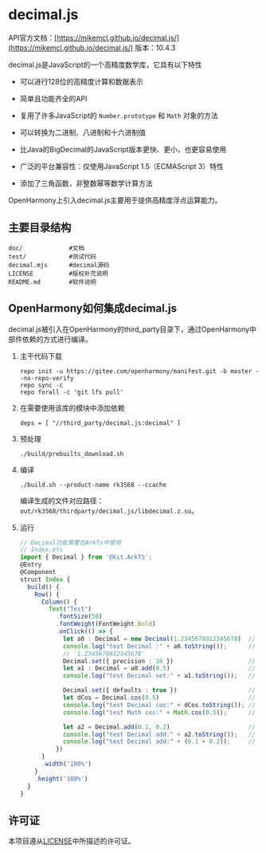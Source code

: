 # decimal.js

API官方文档：[https://mikemcl.github.io/decimal.js/](https://mikemcl.github.io/decimal.js/)
版本：10.4.3

decimal.js是JavaScript的一个高精度数学库，它具有以下特性

- 可以进行128位的高精度计算和数据表示

- 简单且功能齐全的API

- 复用了许多JavaScript的 `Number.prototype` 和 `Math` 对象的方法

- 可以转换为二进制、八进制和十六进制值

- 比Java的BigDecimal的JavaScript版本更快、更小，也更容易使用

- 广泛的平台兼容性：仅使用JavaScript 1.5（ECMAScript 3）特性

- 添加了三角函数，非整数幂等数学计算方法

  

OpenHarmony上引入decimal.js主要用于提供高精度浮点运算能力。

## 主要目录结构

```
doc/             #文档
test/            #测试代码
decimal.mjs      #decimal源码
LICENSE          #版权补充说明
README.md        #软件说明
```

## OpenHarmony如何集成decimal.js

decimal.js被引入在OpenHarmony的third_party目录下，通过OpenHarmony中部件依赖的方式进行编译。

1. 主干代码下载

   ```
   repo init -u https://gitee.com/openharmony/manifest.git -b master --no-repo-verify
   repo sync -c
   repo forall -c 'git lfs pull'
   ```

2. 在需要使用该库的模块中添加依赖

   ```
   deps = [ "//third_party/decimal.js:decimal" ]
   ```

3. 预处理

   ```
   ./build/prebuilts_download.sh
   ```

4. 编译

   ```
   ./build.sh --product-name rk3568 --ccache
   ```

   编译生成的文件对应路径：`out/rk3568/thirdparty/decimal.js/libdecimal.z.so`。

5. 运行

   ```ts
   // Decimal功能需要在ArkTs中使用
   // Index.ets
   import { Decimal } from '@kit.ArkTS';
   @Entry
   @Component
   struct Index {
     build() {
       Row() {
         Column() {
           Text("Test")
             .fontSize(50)
             .fontWeight(FontWeight.Bold)
             .onClick(() => {
               let a0 : Decimal = new Decimal(1.2345678912345678)  // 可以使用Decimal表示数值
               console.log("test Decimal :" + a0.toString());      // 可以通过toString获取Decimal表示的数值
               // '1.2345678912345678'
               Decimal.set({ precision : 10 })                     // 可以通过Decimal.set设置精度等"global"配置
               let a1 : Decimal = a0.add(0.5)                      // 使用设置的set配置表示数值
               console.log("test Decimal set:" + a1.toString());   // '1.734567891'

               Decimal.set({ defaults : true })                    // 设置回默认值配置
               let dCos = Decimal.cos(0.5)                         // 可以使用Decimal中的三角函数等数学方法输出高精度浮点数
               console.log("test Decimal cos:" + dCos.toString()); // '0.87758256189037271612'
               console.log("test Math cos:" + Math.cos(0.5));      // '0.8775825618903728'

               let a2 = Decimal.add(0.1, 0.2)                      // 此外, Decimal可以解决一些低精度计算导致的bug
               console.log("test Decimal add:" + a2.toString());   // '0.3'
               console.log("test Decimal add:" + (0.1 + 0.2));     // '0.30000000000000004'
             })
         }
         .width('100%')
       }
       .height('100%')
     }
   }
   
   ```


## 许可证

本项目遵从[LICENSE](https://gitee.com/openharmony-sig/third_party_decimal.js/blob/master/LICENCE.md)中所描述的许可证。